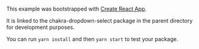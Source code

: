 This example was bootstrapped with [Create React App](https://github.com/facebook/create-react-app).

It is linked to the chakra-dropdown-select package in the parent directory for development purposes.

You can run `yarn install` and then `yarn start` to test your package.
